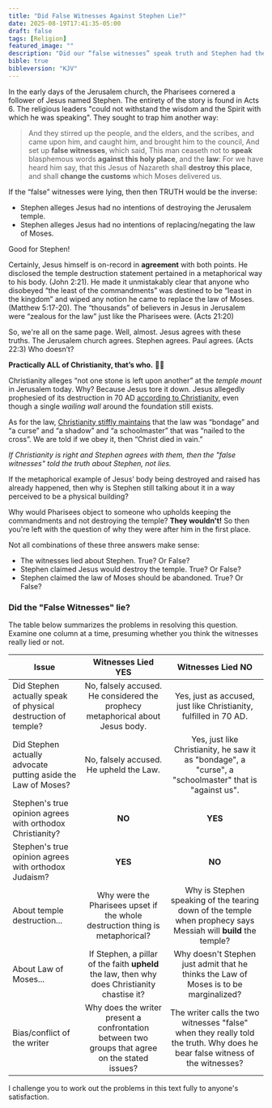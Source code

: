 ```yaml
---
title: "Did False Witnesses Against Stephen Lie?"
date: 2025-08-19T17:41:35-05:00
draft: false
tags: [Religion]
featured_image: ""
description: "Did our “false witnesses” speak truth and Stephen had the same opinions as modern Christians?  Or did our “false witnesses” tell a lie and Stephen’s position was opposite from modern Christianity?"
bible: true
bibleversion: "KJV"
---
```


In the early days of the Jerusalem church, the Pharisees cornered a follower of Jesus named Stephen. The entirety of the story is found in Acts 6. The religious leaders "could not withstand the wisdom and the Spirit with which he was speaking". They sought to trap him another way: 

> And they stirred up the people, and the elders, and the scribes, and came upon him, and caught him, and brought him to the council,  And set up **false witnesses**, which said, This man ceaseth not to **speak** blasphemous words **against this holy place**, and the **law**:  For we have heard him say, that this Jesus of Nazareth shall **destroy this place**, and shall **change the customs** which Moses delivered us.

If the “false” witnesses were lying, then then TRUTH would be the inverse:

- Stephen alleges Jesus had no intentions of destroying the Jerusalem temple.
- Stephen alleges Jesus had no intentions of replacing/negating the law of Moses.

Good for Stephen!

Certainly, Jesus himself is on-record in **agreement** with both points.  He disclosed the temple destruction statement pertained in a metaphorical way to his body. (John 2:21). He made it unmistakably clear that anyone who disobeyed “the least of the commandments” was destined to be “least in the kingdom” and wiped any notion he came to replace the law of Moses.  (Matthew 5:17-20). The “thousands” of believers in Jesus in Jerusalem were “zealous for the law” just like the Pharisees were. (Acts 21:20)

So, we're all on the same page.  Well, almost. Jesus agrees with these truths. The Jerusalem church agrees.  Stephen agrees.  Paul agrees. (Acts 22:3) Who doesn’t?  

**Practically ALL of Christianity, that’s who.**  :frowning_man:

Christianity alleges “not one stone is left upon another” at the *temple mount* in Jerusalem today. Why?  Because Jesus tore it down. Jesus allegedly prophesied of its destruction in 70 AD [according to Christianity](https://restlesspilgrim.net/blog/2014/05/17/the-wailing-wall/), even though a single *wailing wall* around the foundation still exists.

As for the law, [Christianity stiffly maintains](https://mbird.com/theology/luther-on-christian-freedom-and-the-bondage-of-the-law/) that the law was “bondage” and “a curse” and “a shadow” and “a schoolmaster” that was “nailed to the cross”.  We are told if we obey it, then “Christ died in vain.”  

*If Christianity is right and Stephen agrees with them, then the "false witnesses" told the truth about Stephen, not lies.*

If the metaphorical example of Jesus’ body being destroyed and raised has already happened, then why is Stephen still talking about it in a way perceived to be a physical building?

Why would Pharisees object to someone who upholds keeping the commandments and not destroying the temple?  **They wouldn't!** So then you're left with the question of why they were after him in the first place.

Not all combinations of these three answers make sense:

- The witnesses lied about Stephen.  True?  Or False?
- Stephen claimed Jesus would destroy the temple.  True?  Or False?
- Stephen claimed the law of Moses should be abandoned.  True?  Or False?

### Did the "False Witnesses" lie?

The table below summarizes the problems in resolving this question. Examine one column at a time, presuming whether you think the witnesses really lied or not.

| Issue               | Witnesses Lied **YES** | Witnesses Lied **NO**  |
|---------------------|:---------------------:|:-------------------:|
| Did Stephen actually speak of physical destruction of temple? | No, falsely accused. He considered the prophecy metaphorical about Jesus body. | Yes, just as accused, just like Christianity, fulfilled in 70 AD.
| Did Stephen actually advocate putting aside the Law of Moses? | No, falsely accused. He upheld the Law. | Yes, just like Christianity, he saw it as "bondage", a "curse", a "schoolmaster" that is "against us".
| Stephen's true opinion agrees with orthodox Christianity? | **NO** | **YES** 
| Stephen's true opinion agrees with orthodox Judaism? | **YES** | **NO** 
| About temple destruction... | Why were the Pharisees upset if the whole destruction thing is metaphorical? | Why is Stephen speaking of the tearing down of the temple when prophecy says Messiah will **build** the temple?
| About Law of Moses... | If Stephen, a pillar of the faith **upheld** the law, then why does Christianity chastise it? | Why doesn't Stephen just admit that he thinks the Law of Moses is to be marginalized?
| Bias/conflict of the writer | Why does the writer present a confrontation between two groups that agree on the stated issues? | The writer calls the two witnesses "false" when they really told the truth. Why does he bear false witness of the witnesses?

I challenge you to work out the problems in this text fully to anyone's satisfaction.